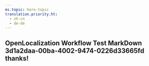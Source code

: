 ```yaml
---
ms.topic: hero-topic
translation.priority.ht: 
  - zh-cn
  - de-de
---
```

## OpenLocalization Workflow Test MarkDown 3d1a2daa-00ba-4002-9474-0226d33665fd thanks!
